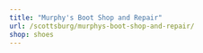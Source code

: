 ```yaml
---
title: "Murphy's Boot Shop and Repair"
url: /scottsburg/murphys-boot-shop-and-repair/
shop: shoes
---
```

